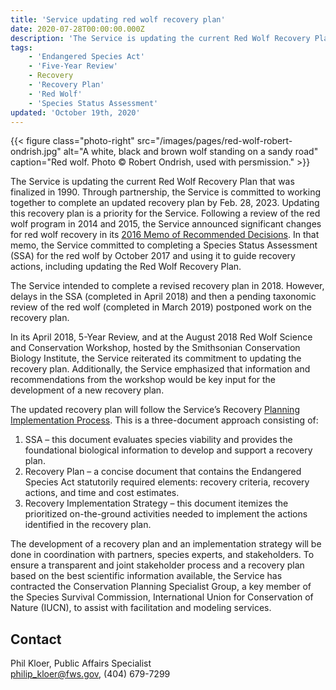 ```yaml
---
title: 'Service updating red wolf recovery plan'
date: 2020-07-28T00:00:00.000Z
description: 'The Service is updating the current Red Wolf Recovery Plan that was finalized in 1990. Updating this recovery plan is a priority for the Service. Following a review of the red wolf program in 2014 and 2015, the Service announced significant changes for red wolf recovery in its 2016 Memo of Recommended Decisions.'
tags:
    - 'Endangered Species Act'
    - 'Five-Year Review'
    - Recovery
    - 'Recovery Plan'
    - 'Red Wolf'
    - 'Species Status Assessment'
updated: 'October 19th, 2020'
---
```


{{< figure class="photo-right" src="/images/pages/red-wolf-robert-ondrish.jpg" alt="A white, black and brown wolf standing on a sandy road" caption="Red wolf. Photo &copy; Robert Ondrish, used with persmission." >}}

The Service is updating the current Red Wolf Recovery Plan that was finalized in 1990. Through partnership, the Service is committed to working together to complete an updated recovery plan by Feb. 28, 2023. Updating this recovery plan is a priority for the Service. Following a review of the red wolf program in 2014 and 2015, the Service announced significant changes for red wolf recovery in its [2016 Memo of Recommended Decisions](/pdf/memo/recommended-decisions-in-response-to-red-wolf-recovery-program-evaluation.pdf). In that memo, the Service committed to completing a Species Status Assessment (SSA) for the red wolf by October 2017 and using it to guide recovery actions, including updating the Red Wolf Recovery Plan.

The Service intended to complete a revised recovery plan in 2018. However, delays in the SSA (completed in April 2018) and then a pending taxonomic review of the red wolf (completed in March 2019) postponed work on the recovery plan.

In its April 2018, 5-Year Review, and at the August 2018 Red Wolf Science and Conservation Workshop, hosted by the Smithsonian Conservation Biology Institute, the Service reiterated its commitment to updating the recovery plan. Additionally, the Service emphasized that information and recommendations from the workshop would be key input for the development of a new recovery plan.

The updated recovery plan will follow the Service’s Recovery [Planning Implementation Process](https://www.fws.gov/endangered/esa-library/pdf/RPI.pdf).  This is a three-document approach consisting of:

1. SSA – this document evaluates species viability and provides the foundational biological information to develop and support a recovery plan.
2. Recovery Plan – a concise document that contains the Endangered Species Act statutorily required elements: recovery criteria, recovery actions, and time and cost estimates.
3. Recovery Implementation Strategy – this document itemizes the prioritized on-the-ground activities needed to implement the actions identified in the recovery plan.

The development of a recovery plan and an implementation strategy will be done in coordination with partners, species experts, and stakeholders. To ensure a transparent and joint stakeholder process and a recovery plan based on the best scientific information available, the Service has contracted the Conservation Planning Specialist Group, a key member of the Species Survival Commission, International Union for Conservation of Nature (IUCN), to assist with facilitation and modeling services.

## Contact

Phil Kloer, Public Affairs Specialist  
[philip_kloer@fws.gov](mailto:philip_kloer@fws.gov), (404) 679-7299
